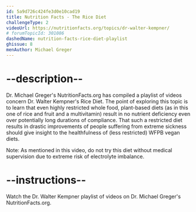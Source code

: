 ```yaml
---
id: 5a9d726c424fe3d0e10cad19
title: Nutrition Facts - The Rice Diet
challengeType: 2
videoUrl: https://nutritionfacts.org/topics/dr-walter-kempner/
# forumTopicId: 301086
dashedName: nutrition-facts-rice-diet-playlist
ghissue: 8
menAuthor: Michael Greger
---
```


# --description--

Dr. Michael Greger's NutritionFacts.org has compiled a playlist of videos concern Dr. Walter Kempner's Rice Diet. The point of exploring this topic is to learn that even highly restricted whole food, plant-based diets (as in this one of rice and fruit and a multivitamin) result in no nutrient deficiency even over potentially long durations of compliance. That such a restricted diet results in drastic improvements of people suffering from extreme sickness should give insight to the healthfulness of (less restricted) WFPB vegan diets.

Note: As mentioned in this video, do not try this diet without medical supervision due to extreme risk of electrolyte imbalance.


# --instructions--

Watch the Dr. Walter Kempner playlist of videos on Dr. Michael Greger's NutritionFacts.org.



